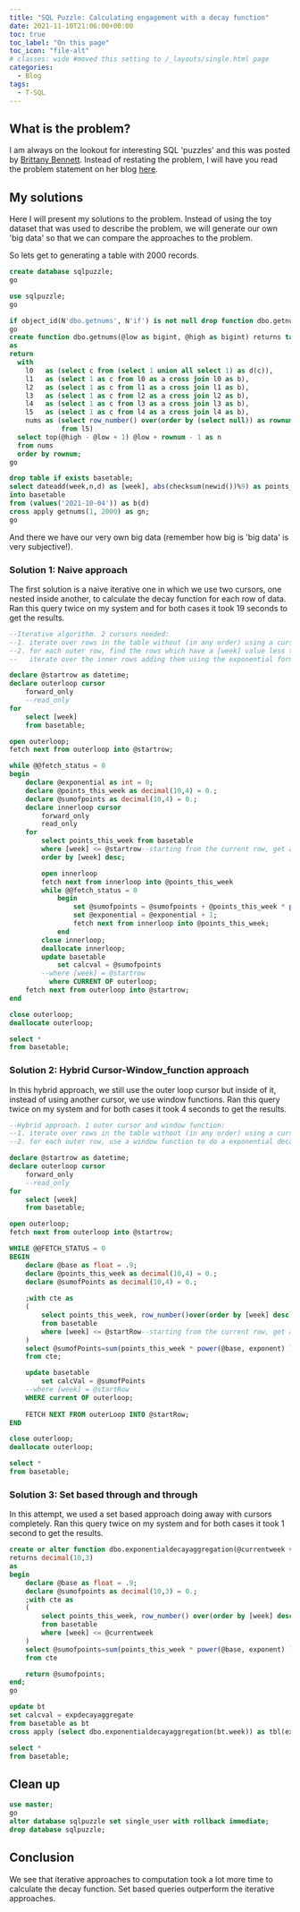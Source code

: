 ```yaml
---
title: "SQL Puzzle: Calculating engagement with a decay function"
date: 2021-11-10T21:06:00+00:00
toc: true
toc_label: "On this page"
toc_icon: "file-alt"
# classes: wide #moved this setting to /_layouts/single.html page
categories:
  - Blog
tags:
  - T-SQL
---
```


## What is the problem?

I am always on the lookout for interesting SQL 'puzzles' and this was posted by [Brittany Bennett](https://twitter.com/thebmbennett). Instead of restating the problem, I will have you read the problem statement on her blog [here](https://invincible-failing-289.notion.site/SQL-Puzzle-Calculating-engagement-with-a-decay-function-661cda4a4e754cbaa45f42a5356138e7). 

## My solutions

Here I will present my solutions to the problem. Instead of using the toy dataset that was used to describe the problem, we will generate our own 'big data' so that we can compare the approaches to the problem.

So lets get to generating a table with 2000 records.

```sql
create database sqlpuzzle;
go

use sqlpuzzle;
go

if object_id(N'dbo.getnums', N'if') is not null drop function dbo.getnums;
go
create function dbo.getnums(@low as bigint, @high as bigint) returns table
as
return
  with
    l0   as (select c from (select 1 union all select 1) as d(c)),
    l1   as (select 1 as c from l0 as a cross join l0 as b),
    l2   as (select 1 as c from l1 as a cross join l1 as b),
    l3   as (select 1 as c from l2 as a cross join l2 as b),
    l4   as (select 1 as c from l3 as a cross join l3 as b),
    l5   as (select 1 as c from l4 as a cross join l4 as b),
    nums as (select row_number() over(order by (select null)) as rownum
             from l5)
  select top(@high - @low + 1) @low + rownum - 1 as n
  from nums
  order by rownum;
go

drop table if exists basetable;
select dateadd(week,n,d) as [week], abs(checksum(newid())%9) as points_this_week,  CONVERT(decimal(10,3), null) as calcval
into basetable
from (values('2021-10-04')) as b(d)
cross apply getnums(1, 2000) as gn;
go
```

And there we have our very own big data (remember how big is 'big data' is very subjective!).

### Solution 1: Naive approach

The first solution is a naive iterative one in which we use two cursors, one nested inside another, to calculate the decay function for each row of data. Ran this query twice on my system and for both cases it took 19 seconds to get the results.

```sql
--Iterative algorithm. 2 cursors needed:
--1. iterate over rows in the table without (in any order) using a cursor. Lets call it a outer row.
--2. for each outer row, find the rows which have a [week] value less than or equal to that of outer row. Lets call them inner rows. Order the rows thus found in desc order of [week]. Now open a cursor to
--   iterate over the inner rows adding them using the exponential formula.

declare @startrow as datetime;
declare outerloop cursor 
	forward_only
	--read_only 
for 
	select [week] 
	from basetable;

open outerloop;
fetch next from outerloop into @startrow; 

while @@fetch_status = 0   
begin  
	declare @exponential as int = 0;
	declare @points_this_week as decimal(10,4) = 0.;
	declare @sumofpoints as decimal(10,4) = 0.;
	declare innerloop cursor
		forward_only
		read_only 
	for
		select points_this_week from basetable
		where [week] <= @startrow--starting from the current row, get all rows in desc order of [week]
		order by [week] desc;

		open innerloop
		fetch next from innerloop into @points_this_week
		while @@fetch_status = 0   
			begin
				set @sumofpoints = @sumofpoints + @points_this_week * power(cast(.9 as float), @exponential);
				set @exponential = @exponential + 1;
			 	fetch next from innerloop into @points_this_week;
			end
		close innerloop;
		deallocate innerloop;
		update basetable
			set calcval = @sumofpoints
		--where [week] = @startrow
		  where CURRENT OF outerloop;
 	fetch next from outerloop into @startrow;
end 

close outerloop;
deallocate outerloop;

select *
from basetable;
```

### Solution 2: Hybrid Cursor-Window_function approach

In this hybrid approach, we still use the outer loop cursor but inside of it, instead of using another cursor, we use window functions. Ran this query twice on my system and for both cases it took 4 seconds to get the results.

```sql
--Hybrid approach. 1 outer cursor and window function:
--1. iterate over rows in the table without (in any order) using a cursor. Lets call it a outer row.
--2. for each outer row, use a window function to do a exponential decay aggregation.

declare @startrow as datetime;
declare outerloop cursor 
	forward_only
	--read_only 
for 
	select [week] 
	from basetable;

open outerloop;
fetch next from outerloop into @startrow; 

WHILE @@FETCH_STATUS = 0   
BEGIN  
	declare @base as float = .9;
	declare @points_this_week as decimal(10,4) = 0.;
	declare @sumofPoints as decimal(10,4) = 0.;
	
	;with cte as
	(
		select points_this_week, row_number()over(order by [week] desc)-1 as exponent
		from basetable
		where [week] <= @startRow--starting from the current row, get all rows with desc orderd till the first row
	)	
	select @sumofPoints=sum(points_this_week * power(@base, exponent) )
	from cte;

	update basetable
		set calcVal = @sumofPoints
	--where [week] = @startRow
	WHERE current OF outerloop;
 	
	FETCH NEXT FROM outerLoop INTO @startRow;
END 

close outerloop;
deallocate outerloop;

select *
from basetable;
```

### Solution 3: Set based through and through

In this attempt, we used a set based approach doing away with cursors completely. Ran this query twice on my system and for both cases it took 1 second to get the results.

```sql
create or alter function dbo.exponentialdecayaggregation(@currentweek varchar(20))  
returns decimal(10,3)   
as   
begin  
	declare @base as float = .9;
	declare @sumofpoints as decimal(10,3) = 0.;
	;with cte as
	(
		select points_this_week, row_number() over(order by [week] desc)-1 as exponent
		from basetable
		where [week] <= @currentweek
	)	
	select @sumofpoints=sum(points_this_week * power(@base, exponent) )
	from cte

	return @sumofpoints;  
end; 
go

update bt
set calcval = expdecayaggregate
from basetable as bt
cross apply (select dbo.exponentialdecayaggregation(bt.week)) as tbl(expdecayaggregate);

select * 
from basetable;
```

## Clean up

```sql
use master;
go
alter database sqlpuzzle set single_user with rollback immediate;
drop database sqlpuzzle;
```

## Conclusion

We see that iterative approaches to computation took a lot more time to calculate the decay function. Set based queries outperform the iterative approaches.
